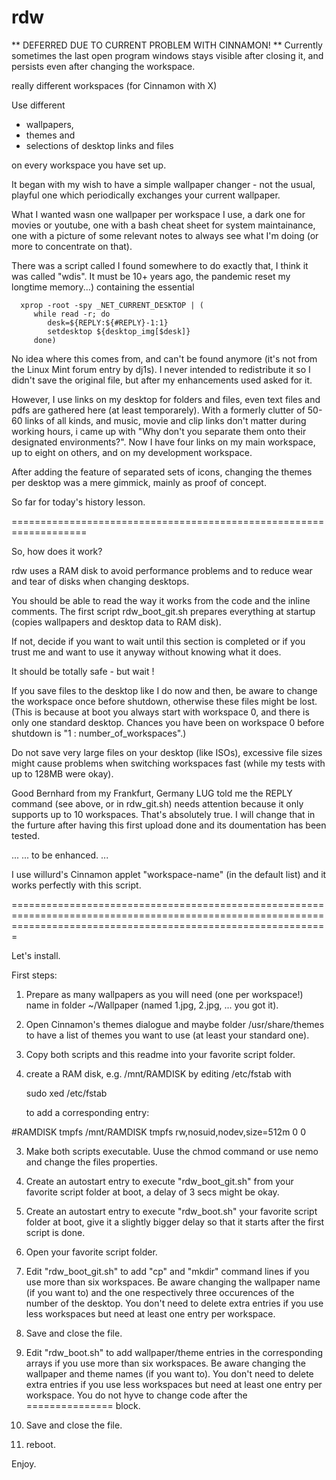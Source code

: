 # rdw

** DEFERRED DUE TO CURRENT PROBLEM WITH CINNAMON! **
Currently sometimes the last open program windows stays visible after closing it, and persists even after changing the workspace.




really different workspaces (for Cinnamon with X)

Use different

- wallpapers,
- themes and
- selections of desktop links and files

on every workspace you have set up.

It began with my wish to have a simple wallpaper changer -
not the usual, playful one which periodically exchanges your current wallpaper.

What I wanted wasn one wallpaper per workspace I use, a dark one for movies or youtube,
one with a bash cheat sheet for system maintainance, one with a picture of some relevant notes
to always see what I'm doing (or more to concentrate on that).

There was a script called I found somewhere to do exactly that, I think it was called "wdis".
It must be 10+ years ago, the pandemic reset my longtime memory...) containing the essential 

      xprop -root -spy _NET_CURRENT_DESKTOP | (
         while read -r; do
            desk=${REPLY:${#REPLY}-1:1}
            setdesktop ${desktop_img[$desk]}
         done)

No idea where this comes from, and can't be found anymore (it's not from the Linux Mint forum entry by dj1s).
I never intended to redistribute it so I didn't save the original file, but after my enhancements used asked for it.


However, I use links on my desktop for folders and files, even text files and pdfs are gathered here (at least temporarely).
With a formerly clutter of 50-60 links of all kinds, and music, movie and clip links don't matter during working hours,
i came up with "Why don't you separate them onto their designated environments?".
Now I have four links on my main workspace, up to eight on others, and on my development workspace.

After adding the feature of separated sets of icons, changing the themes per desktop was a mere gimmick, mainly as proof of concept.

So far for today's history lesson.


===================================================================


 So, how does it work?

 
 rdw uses a RAM disk to avoid performance problems and to reduce wear and tear of disks when changing desktops.
 
 You should be able to read the way it works from the code and the inline comments. The first script rdw_boot_git.sh
 prepares everything at startup (copies wallpapers and desktop data to RAM disk).

 If not, decide if you want to wait until this  section is completed or if you trust me and want to use it anyway
 without knowing what it does.

 It should be totally safe - but wait !

   If you save files to the desktop like I do now and then,
    be aware to change the workspace once before shutdown,
    otherwise these files might be lost.
    (This is because at boot you always start with workspace 0,
     and there is only one standard desktop. Chances you have been
     on workspace 0 before shutdown is "1 : number_of_workspaces".)

 Do not save very large files on your desktop (like ISOs), excessive 
 file sizes might cause problems when switching workspaces fast
 (while my tests with up to 128MB were okay).

 Good Bernhard from my Frankfurt, Germany LUG told me the REPLY command (see above, or in rdw_git.sh) needs attention because it only supports up to 10 workspaces.
 That's absolutely true. I will change that in the furture after having this first upload done and its doumentation has been tested.
 
 ...
 ... to be enhanced.
 ...

 I use willurd's Cinnamon applet "workspace-name" (in the default list) and it works perfectly with this script.

===================================================================================================================================================================



Let's install.


First steps:

1. Prepare as many wallpapers as you will need (one per workspace!) name in folder ~/Wallpaper (named 1.jpg, 2.jpg, ... you got it).

2. Open Cinnamon's themes dialogue and maybe folder /usr/share/themes to have a list of themes you want to use (at least your standard one).

3. Copy both scripts and this readme into your favorite script folder.

4. create a RAM disk, e.g. /mnt/RAMDISK by editing /etc/fstab with

   sudo xed /etc/fstab

   to add a corresponding entry:

#RAMDISK
tmpfs                                       /mnt/RAMDISK    tmpfs  rw,nosuid,nodev,size=512m   0  0

3. Make both scripts executable. Uuse the chmod command or use nemo and change the files properties.

4. Create an autostart entry to execute "rdw_boot_git.sh" from your favorite script folder at boot, a delay of 3 secs might be okay.

5. Create an autostart entry to execute "rdw_boot.sh" your favorite script folder at boot, give it a slightly bigger delay so that it starts after the first script is done.

6. Open your favorite script folder.

7. Edit "rdw_boot_git.sh" to add "cp" and "mkdir" command lines if you use more than six workspaces. Be aware changing the wallpaper name (if you want to) and the one respectively three occurences of the number of the desktop. You don't need to delete extra entries if you use less workspaces but need at least one entry per workspace.

8. Save and close the file.

9. Edit "rdw_boot.sh" to add wallpaper/theme entries in the corresponding arrays if you use more than six workspaces. Be aware changing the wallpaper and theme names (if you want to). You don't need to delete extra entries if you use less workspaces but need at least one entry per workspace. You do not hyve to change code after the =============== block.

10. Save and close the file.

11. reboot.

Enjoy.
